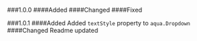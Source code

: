 ###1.0.0
####Added
####Changed
####Fixed

###1.0.1
####Added
Added `textStyle` property to `aqua.Dropdown`
####Changed
Readme updated
